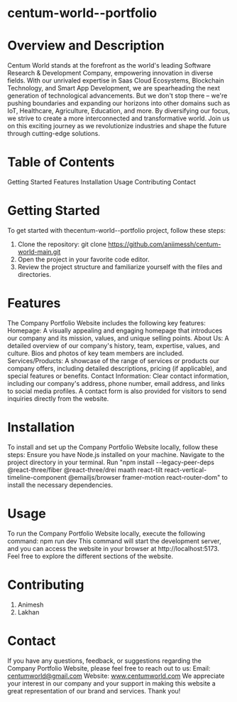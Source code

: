 # centum-world--portfolio
# Overview and Description
Centum World stands at the forefront as the world's leading Software Research & Development Company, empowering innovation in diverse fields. With our unrivaled expertise in Saas Cloud Ecosystems, Blockchain Technology, and Smart App Development, we are spearheading the next generation of technological advancements. But we don't stop there – we're pushing boundaries and expanding our horizons into other domains such as IoT, Healthcare, Agriculture, Education, and more. By diversifying our focus, we strive to create a more interconnected and transformative world. Join us on this exciting journey as we revolutionize industries and shape the future through cutting-edge solutions.
# Table of Contents
Getting Started
Features
Installation
Usage
Contributing
Contact
# Getting Started
To get started with thecentum-world--portfolio project, follow these steps:
1. Clone the repository: git clone https://github.com/aniimessh/centum-world-main.git
2. Open the project in your favorite code editor.
3. Review the project structure and familiarize yourself with the files and directories.
# Features
The Company Portfolio Website includes the following key features:
Homepage: A visually appealing and engaging homepage that introduces our company and its mission, values, and unique selling points.
About Us: A detailed overview of our company's history, team, expertise, values, and culture. Bios and photos of key team members are included.
Services/Products: A showcase of the range of services or products our company offers, including detailed descriptions, pricing (if applicable), and special features or benefits.
Contact Information: Clear contact information, including our company's address, phone number, email address, and links to social media profiles. A contact form is also provided for visitors to send inquiries directly from the website.
# Installation
To install and set up the Company Portfolio Website locally, follow these steps:
Ensure you have Node.js installed on your machine.
Navigate to the project directory in your terminal.
Run "npm install --legacy-peer-deps @react-three/fiber @react-three/drei maath react-tilt react-vertical-timeline-component @emailjs/browser framer-motion react-router-dom" to install the necessary dependencies.
# Usage
To run the Company Portfolio Website locally, execute the following command:
npm run dev
This command will start the development server, and you can access the website in your browser at http://localhost:5173.
Feel free to explore the different sections of the website.
# Contributing
1. Animesh
2. Lakhan
# Contact
If you have any questions, feedback, or suggestions regarding the Company Portfolio Website, please feel free to reach out to us:
Email: centumworld@gmail.com
Website: www.centumworld.com
We appreciate your interest in our company and your support in making this website a great representation of our brand and services.
Thank you!
